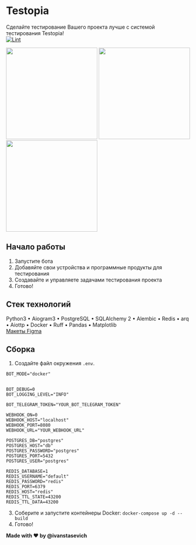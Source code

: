 # Testopia

Сделайте тестирование Вашего проекта лучше с системой тестирования Testopia!  
[![Lint](https://github.com/everysoftware/testopia/actions/workflows/ci.yml/badge.svg)](https://github.com/everysoftware/testopia/actions/workflows/ci.yml)

<img src="https://github.com/everysoftware/testopia/assets/22497421/bcdbbfa8-9200-4cf0-b548-76ff91d70ab2" width="250" />  
<img src="https://github.com/everysoftware/testopia/assets/22497421/750f5877-e9b6-4bf2-95fc-a1937e2556aa" width="250" />  
<img src="https://github.com/everysoftware/testopia/assets/22497421/ce682978-c804-4c28-a3ea-7461b8afb9b1" width="250" />  

## Начало работы
1. Запустите бота
2. Добавяйте свои устройства и программные продукты для тестирования
3. Создавайте и управляете задачами тестирования проекта
4. Готово!

## Стек технологий

Python3 • Aiogram3 • PostgreSQL • SQLAlchemy 2 • Alembic • Redis • arq • Aiottp • Docker • Ruff • Pandas • Matplotlib  
[Макеты Figma](https://www.figma.com/file/iJ7SMg6DCuCaDhNlieh3kd/Untitled?type=design&node-id=0-1&mode=design)

## Сборка

1. Создайте файл окружения ```.env```.
```
BOT_MODE="docker"


BOT_DEBUG=0
BOT_LOGGING_LEVEL="INFO"

BOT_TELEGRAM_TOKEN="YOUR_BOT_TELEGRAM_TOKEN"

WEBHOOK_ON=0
WEBHOOK_HOST="localhost"
WEBHOOK_PORT=8080
WEBHOOK_URL="YOUR_WEBHOOK_URL"

POSTGRES_DB="postgres"
POSTGRES_HOST="db"
POSTGRES_PASSWORD="postgres"
POSTGRES_PORT=5432
POSTGRES_USER="postgres"

REDIS_DATABASE=1
REDIS_USERNAME="default"
REDIS_PASSWORD="redis"
REDIS_PORT=6379
REDIS_HOST="redis"
REDIS_TTL_STATE=43200
REDIS_TTL_DATA=43200

   ```
3. Соберите и запустите контейнеры Docker: ```docker-compose up -d --build```
4. Готово!


**Made with ❤️ by @ivanstasevich**
